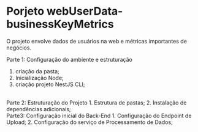 # Porjeto webUserData-businessKeyMetrics
O projeto envolve dados de usuários na web e métricas importantes de negócios.

Parte 1: Configuração do ambiente e estruturação <br>
1. criação da pasta;
2. Inicialização Node;
3. criação projeto NestJS CLI;
<br>
Parte 2: Estruturação do Projeto
1. Estrutura de pastas;
2. Instalação de dependências adicionais;
<br>
Parte3: Configuração inicial do Back-End
1. Configuração do Endpoint de Upload;
2. Configuração do serviço de Processamento de Dados;
